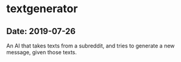 # textgenerator

## Date: 2019-07-26

An AI that takes texts from a subreddit, and tries to generate a new message, given those texts.